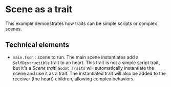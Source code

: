 # Scene as a trait

This example demonstrates how traits can be simple scripts or complex scenes.

## Technical elements

- `main.tscn` : scene to run. The main scene instantiates add a `SelfDestructible` trait to an heart. This
  trait is not a simple script trait, but it's a _Scene trait_! `Godot Traits` will automatically instantiate
  the scene and use it as a trait. The instantiated trait will also be added to the receiver (the heart)
  children, allowing complex behaviors.
